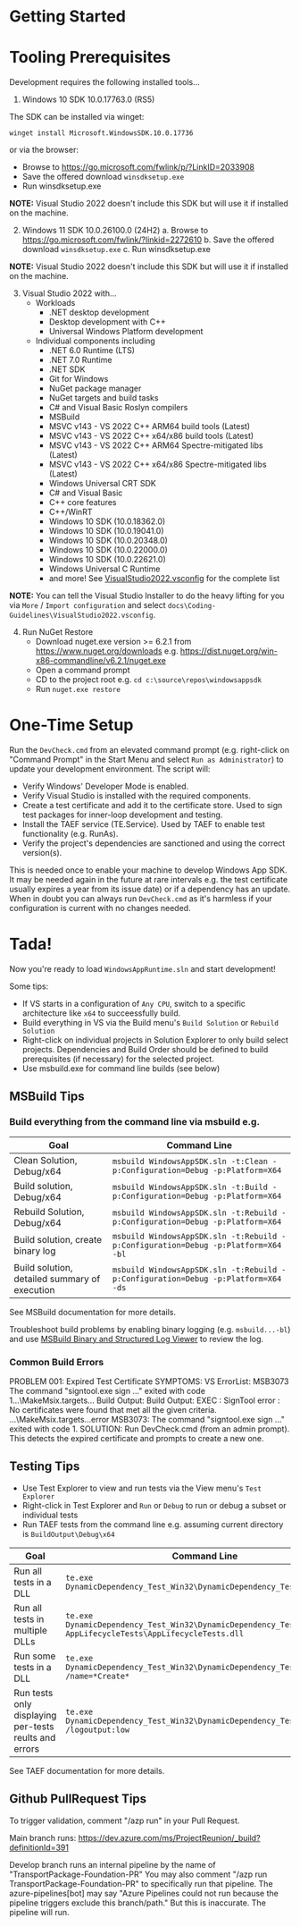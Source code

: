 # Getting Started

# Tooling Prerequisites

Development requires the following installed tools...

1. Windows 10 SDK 10.0.17763.0 (RS5)

The SDK can be installed via winget:

    winget install Microsoft.WindowsSDK.10.0.17736

or via the browser:

* Browse to https://go.microsoft.com/fwlink/p/?LinkID=2033908
* Save the offered download `winsdksetup.exe`
* Run winsdksetup.exe

**NOTE:** Visual Studio 2022 doesn't include this SDK but will use it if installed on the machine.

2. Windows 11 SDK 10.0.26100.0 (24H2)
   a. Browse to https://go.microsoft.com/fwlink/?linkid=2272610
   b. Save the offered download `winsdksetup.exe`
   c. Run winsdksetup.exe

**NOTE:** Visual Studio 2022 doesn't include this SDK but will use it if installed on the machine.

3. Visual Studio 2022 with...
   * Workloads
      * .NET desktop development
      * Desktop development with C++
      * Universal Windows Platform development
   * Individual components including
      * .NET 6.0 Runtime (LTS)
      * .NET 7.0 Runtime
      * .NET SDK
      * Git for Windows
      * NuGet package manager
      * NuGet targets and build tasks
      * C# and Visual Basic Roslyn compilers
      * MSBuild
      * MSVC v143 - VS 2022 C++ ARM64 build tools (Latest)
      * MSVC v143 - VS 2022 C++ x64/x86 build tools (Latest)
      * MSVC v143 - VS 2022 C++ ARM64 Spectre-mitigated libs (Latest)
      * MSVC v143 - VS 2022 C++ x64/x86 Spectre-mitigated libs (Latest)
      * Windows Universal CRT SDK
      * C# and Visual Basic
      * C++ core features
      * C++/WinRT
      * Windows 10 SDK (10.0.18362.0)
      * Windows 10 SDK (10.0.19041.0)
      * Windows 10 SDK (10.0.20348.0)
      * Windows 10 SDK (10.0.22000.0)
      * Windows 10 SDK (10.0.22621.0)
      * Windows Universal C Runtime
      * and more! See [VisualStudio2022.vsconfig](https://github.com/microsoft/WindowsAppSDK/blob/develop/docs/Coding-Guidelines/VisualStudio2022.vsconfig) for the complete list

**NOTE:** You can tell the Visual Studio Installer to do the heavy lifting for you
via `More` / `Import configuration` and select `docs\Coding-Guidelines\VisualStudio2022.vsconfig`.

4. Run NuGet Restore
   * Download nuget.exe version >= 6.2.1 from https://www.nuget.org/downloads
     e.g. https://dist.nuget.org/win-x86-commandline/v6.2.1/nuget.exe
   * Open a command prompt
   * CD to the project root e.g. `cd c:\source\repos\windowsappsdk`
   * Run `nuget.exe restore`

# One-Time Setup

Run the `DevCheck.cmd` from an elevated command prompt (e.g. right-click on "Command Prompt"
in the Start Menu and select `Run as Administrator`) to update your development environment. The script will:

* Verify Windows' Developer Mode is enabled.
* Verify Visual Studio is installed with the required components.
* Create a test certificate and add it to the certificate store. Used to sign test packages for inner-loop development and testing.
* Install the TAEF service (TE.Service). Used by TAEF to enable test functionality (e.g. RunAs).
* Verify the project's dependencies are sanctioned and using the correct version(s).

This is needed once to enable your machine to develop Windows App SDK. It may be needed again in the
future at rare intervals e.g. the test certificate usually expires a year from its issue date) or if
a dependency has an update. When in doubt you can always run `DevCheck.cmd` as it's
harmless if your configuration is current with no changes needed.

# Tada!

Now you're ready to load `WindowsAppRuntime.sln` and start development!

Some tips:

* If VS starts in a configuration of ``Any CPU``, switch to a specific architecture like `x64`
  to succeessfully build.
* Build everything in VS via the Build menu's `Build Solution` or `Rebuild Solution`
* Right-click on individual projects in Solution Explorer to only build select projects.
  Dependencies and Build Order should be defined to build prerequisites (if necessary) for the
  selected project.
* Use msbuild.exe for command line builds (see below)

## MSBuild Tips

### Build everything from the command line via msbuild e.g.

| Goal | Command Line |
|---|---|
| Clean Solution, Debug/x64 | `msbuild WindowsAppSDK.sln -t:Clean -p:Configuration=Debug -p:Platform=X64` |
| Build solution, Debug/x64 | `msbuild WindowsAppSDK.sln -t:Build -p:Configuration=Debug -p:Platform=X64` |
| Rebuild Solution, Debug/x64 | `msbuild WindowsAppSDK.sln -t:Rebuild -p:Configuration=Debug -p:Platform=X64` |
| Build solution, create binary log | `msbuild WindowsAppSDK.sln -t:Rebuild -p:Configuration=Debug -p:Platform=X64 -bl` |
| Build solution, detailed summary of execution | `msbuild WindowsAppSDK.sln -t:Rebuild -p:Configuration=Debug -p:Platform=X64 -ds` |

See MSBuild documentation for more details.

Troubleshoot build problems by enabling binary logging (e.g. `msbuild...-bl`) and use
[MSBuild Binary and Structured Log Viewer](https://msbuildlog.com/) to review the log.

### Common Build Errors

PROBLEM 001: Expired Test Certificate
SYMPTOMS:
    VS ErrorList:
        MSB3073 The command "signtool.exe sign ..." exited with code 1...\MakeMsix.targets...
    Build Output:
        Build Output: EXEC : SignTool error : No certificates were found that met all the given criteria.
        ...\MakeMsix.targets...error MSB3073: The command "signtool.exe sign ..." exited with code 1.
SOLUTION: Run DevCheck.cmd (from an admin prompt). This detects the expired certificate and prompts to create a new one.

## Testing Tips

* Use Test Explorer to view and run tests via the View menu's `Test Explorer`
* Right-click in Test Explorer and `Run` or `Debug` to run or debug a subset or individual tests
* Run TAEF tests from the command line e.g. assuming current directory is `BuildOutput\Debug\x64`

| Goal | Command Line |
|---|---|
| Run all tests in a DLL | `te.exe DynamicDependency_Test_Win32\DynamicDependency_Test_Win32.dll` |
| Run all tests in multiple DLLs | `te.exe DynamicDependency_Test_Win32\DynamicDependency_Test_Win32.dll AppLifecycleTests\AppLifecycleTests.dll` |
| Run some tests in a DLL | `te.exe DynamicDependency_Test_Win32\DynamicDependency_Test_Win32.dll /name=*Create*` |
| Run tests only displaying per-tests reults and errors | `te.exe DynamicDependency_Test_Win32\DynamicDependency_Test_Win32.dll /logoutput:low` |

See TAEF documentation for more details.

## Github PullRequest Tips

To trigger validation, comment "/azp run" in your Pull Request.

Main branch runs: https://dev.azure.com/ms/ProjectReunion/_build?definitionId=391

Develop branch runs an internal pipeline by the name of "TransportPackage-Foundation-PR"
You may also comment "/azp run TransportPackage-Foundation-PR" to specifically run that pipeline.
The azure-pipelines[bot] may say "Azure Pipelines could not run because the pipeline triggers exclude this branch/path."
But this is inaccurate. The pipeline will run.
